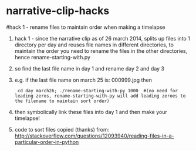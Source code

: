 narrative-clip-hacks
====================

#hack 1 - rename files to maintain order when making a timelapse

1. hack 1 - since the narrative clip as of 26 march 2014, splits up files into 1 directory per day and reuses file names in different directories, to maintain the order you need to rename the files in the other directories, hence rename-starting-with.py
2. so find the last file name in day 1 and rename day 2 and day 3
3. e.g. if the last file name on march 25 is: 000999.jpg then 

        cd day march26; ./rename-starting-with-py 1000  #(no need for leading zeros, rename-starting-with-py will add leading zeroes to the filename to maintain sort order)

5. then symbolically link these files into day 1 and then make your timelapse!
6. code to sort files copied (thanks) from: http://stackoverflow.com/questions/12093940/reading-files-in-a-particular-order-in-python
